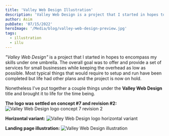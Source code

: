 ```yaml
---
title: 'Valley Web Design Illustration'
description: 'Valley Web Design is a project that I started in hopes to encompass my skills under one umbrella. The overall goal was to offer and provide a set of services for small businesses while keeping the overhead as low as possible. Most typical things that would require to setup and run have been completed but life had other plans and the project is now on hold.'
author: Asim
pubDate: '07/15/2022'
heroImage: '/Media/blog/valley-web-design-preview.jpg'
tags:
  - illustration
  - illu
---
```


*"Valley Web Design"* is a project that I started in hopes to encompass my skills under one umbrella. The overall goal was to offer and provide a set of services for small businesses while keeping the overhead as low as possible. Most typical things that would require to setup and run have been completed but life had other plans and the project is now on hold.

Nonetheless I've put together a couple things under the **Valley Web Design** title and brought it to life for the time being. 

**The logo was settled on concept #7 and revision #2:**
![Valley Web Design logo concept 7 revision 2](https://antonsimanov.com/Media/blog/valley-web-design-r2-c7.jpg "Valley Web Design logo concept 7 revision 2")

**Horizontal variant:**
![Valley Web Design logo horizontal variant](https://antonsimanov.com/Media/blog/valley-web-design-logo-horizontal.jpg "Valley Web Design logo horizontal variant")

**Landing page illustration:**
![Valley Web Design illustration](/Media/blog/valley-web-design-illu.jpg "Premonition 2020")
